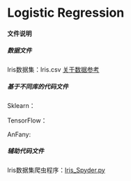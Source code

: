 # Logistic Regression
 
#### 文件说明
 
 ##### 数据文件
 
 Iris数据集：Iris.csv [关于数据参考](https://en.wikipedia.org/wiki/Iris_flower_data_set#Data_set)

 
 ##### 基于不同库的代码文件
 
 Sklearn：
 
 TensorFlow：
 
 AnFany:
 
 ##### 辅助代码文件
 
 Iris数据集爬虫程序：[Iris_Spyder.py](https://github.com/Anfany/Machine-Learning-for-Beginner-by-Python3/blob/master/Logistic%20Regression/Iris_Spyder.py)
 
 

